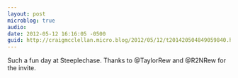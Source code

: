```yaml
---
layout: post
microblog: true
audio: 
date: 2012-05-12 16:16:05 -0500
guid: http://craigmcclellan.micro.blog/2012/05/12/t201420504849059840.html
---
```

Such a fun day at Steeplechase. Thanks to @TaylorRew and @R2NRew for the invite.
